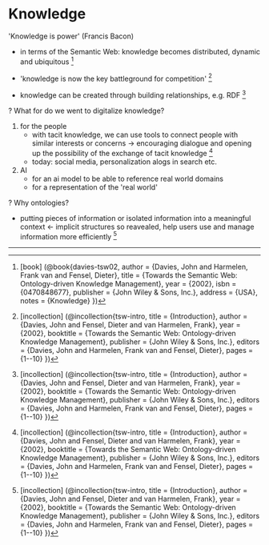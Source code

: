 # Knowledge

'Knowledge is power' (Francis Bacon)

- in terms of the Semantic Web: knowledge becomes distributed, dynamic and ubiquitous [^1]

- 'knowledge is now the key battleground for competition' [^2]

- knowledge can be created through building relationships, e.g. RDF [^2]

? What for do we went to digitalize knowledge?
1. for the people
    - with tacit knowledge, we can use tools to connect people with similar interests or concerns -> encouraging dialogue and opening up the possibility of the exchange of tacit knowledge [^2]
    - today: social media, personalization alogs in search etc.
2. AI
    - for an ai model to be able to reference real world domains
    - for a representation of the 'real world'

? Why ontologies?
- putting pieces of information or isolated information into a meaningful context <- implicit structures so reavealed, help users use and manage information more efficiently [^2]















__________________________________________
[^1]: [book] (@book{davies-tsw02,
  author = {Davies, John and Harmelen, Frank van and Fensel, Dieter},
  title = {Towards the Semantic Web: Ontology-driven Knowledge Management},
  year = {2002},
  isbn = {0470848677},
  publisher = {John Wiley \& Sons, Inc.},
  address = {USA},
  notes = {Knowledge}
})

[^2]: [incollection] (@incollection{tsw-intro,
  title = {Introduction},
  author = {Davies, John and Fensel, Dieter and van Harmelen, Frank},
  year = {2002},
  booktitle = {Towards the Semantic Web: Ontology-driven Knowledge Management},
  publisher = {John Wiley \& Sons, Inc.},
  editors = {Davies, John and Harmelen, Frank van and Fensel, Dieter},
  pages = {1--10}
})